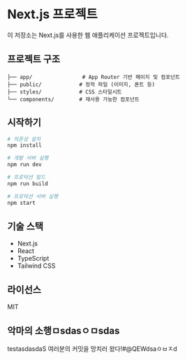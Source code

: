 # Next.js 프로젝트

이 저장소는 Next.js를 사용한 웹 애플리케이션 프로젝트입니다.

## 프로젝트 구조

```
├── app/                # App Router 기반 페이지 및 컴포넌트
├── public/            # 정적 파일 (이미지, 폰트 등)
├── styles/            # CSS 스타일시트
└── components/        # 재사용 가능한 컴포넌트
```

## 시작하기

```bash
# 의존성 설치
npm install

# 개발 서버 실행
npm run dev

# 프로덕션 빌드
npm run build

# 프로덕션 서버 실행
npm start
```

## 기술 스택

- Next.js
- React
- TypeScript
- Tailwind CSS

## 라이선스

MIT

## 악마의 소행ㅁsdasㅇㅁsdas
testasdasdaS
여러분의 커밋을 망치러 왔다!#@QEWdsaㅇㅂㅈd